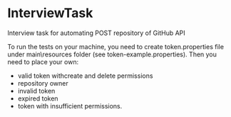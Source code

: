 # InterviewTask
Interview task for automating POST repository of GitHub API

To run the tests on your machine, you need to create token.properties file under main\resources folder (see token-example.properties).
Then you need to place your own:
- valid token withcreate and delete permissions
- repository owner
- invalid token
- expired token
- token with insufficient permissions.
